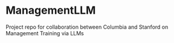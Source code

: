 # ManagementLLM
Project repo for collaboration between Columbia and Stanford on Management Training via LLMs

